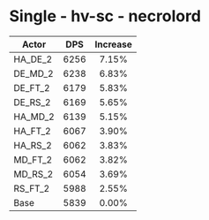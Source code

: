 # Single - hv-sc - necrolord
| Actor | DPS | Increase |
|---|:---:|:---:|
|HA_DE_2|6256|7.15%|
|DE_MD_2|6238|6.83%|
|DE_FT_2|6179|5.83%|
|DE_RS_2|6169|5.65%|
|HA_MD_2|6139|5.15%|
|HA_FT_2|6067|3.90%|
|HA_RS_2|6062|3.83%|
|MD_FT_2|6062|3.82%|
|MD_RS_2|6054|3.69%|
|RS_FT_2|5988|2.55%|
|Base|5839|0.00%|
